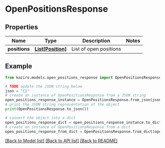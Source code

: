 # OpenPositionsResponse

## Properties

| Name          | Type                              | Description            | Notes |
| ------------- | --------------------------------- | ---------------------- | ----- |
| **positions** | [**List[Position]**](Position.md) | List of open positions |

## Example

```python
from kaziro.models.open_positions_response import OpenPositionsResponse

# TODO update the JSON string below
json = "{}"
# create an instance of OpenPositionsResponse from a JSON string
open_positions_response_instance = OpenPositionsResponse.from_json(json)
# print the JSON string representation of the object
print(OpenPositionsResponse.to_json())

# convert the object into a dict
open_positions_response_dict = open_positions_response_instance.to_dict()
# create an instance of OpenPositionsResponse from a dict
open_positions_response_from_dict = OpenPositionsResponse.from_dict(open_positions_response_dict)
```

[[Back to Model list]](../README.md#documentation-for-models) [[Back to API list]](../README.md#documentation-for-api-endpoints) [[Back to README]](../README.md)
